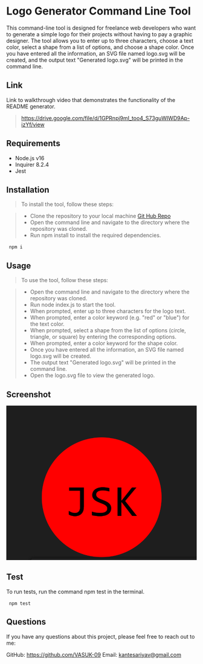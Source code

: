 # Logo Generator Command Line Tool

This command-line tool is designed for freelance web developers who want to generate a simple logo for their projects without having to pay a graphic designer. The tool allows you to enter up to three characters, choose a text color, select a shape from a list of options, and choose a shape color. Once you have entered all the information, an SVG file named logo.svg will be created, and the output text "Generated logo.svg" will be printed in the command line.

## Link
Link to walkthrough video that demonstrates the functionality of the README generator.
> https://drive.google.com/file/d/1GPRnpj9mI_too4_S73guWIWD9Ap-izYf/view

## Requirements
* Node.js v16
* Inquirer 8.2.4
* Jest

## Installation
> To install the tool, follow these steps:

> * Clone the repository to your local machine  [Git Hub Repo](https://github.com/VASUK-09/10-Logo-Generator.git)
> * Open the command line and navigate to the directory where the repository was cloned.
> * Run npm install to install the required dependencies.

     npm i

## Usage
> To use the tool, follow these steps:

> * Open the command line and navigate to the directory where the repository was cloned.
> * Run node index.js to start the tool.
> * When prompted, enter up to three characters for the logo text.
> * When prompted, enter a color keyword (e.g. "red" or "blue") for the text color.
> * When prompted, select a shape from the list of options (circle, triangle, or square) by entering the corresponding options.
> * When prompted, enter a color keyword for the shape color.
> * Once you have entered all the information, an SVG file named logo.svg will be created.
> * The output text "Generated logo.svg" will be printed in the command line.
> * Open the logo.svg file to view the generated logo.

## Screenshot
![Screenshot](./assets/img/Screenshot%20.png)

## Test

To run tests, run the command npm test in the terminal.

     npm test 

## Questions

If you have any questions about this project, please feel free to reach out to me:

GitHub: https://github.com/VASUK-09
Email: kantesariyav@gmail.com    